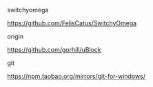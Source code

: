 switchyomega

https://github.com/FelisCatus/SwitchyOmega

origin

https://github.com/gorhill/uBlock

git

https://npm.taobao.org/mirrors/git-for-windows/
